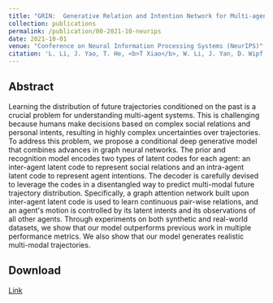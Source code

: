 ```yaml
---
title: "GRIN:  Generative Relation and Intention Network for Multi-agent Trajectory Prediction"
collection: publications
permalink: /publication/00-2021-10-neurips
date: 2021-10-01
venue: "Conference on Neural Information Processing Systems (NeurIPS)"
citation: 'L. Li, J. Yao, T. He, <b>T Xiao</b>, W. Li, J. Yan, D. Wipf, Z. Zhang. <i>In Proceedings of the Thirty-fifth Conference on Neural Information Processing Systems</i>. <b>NeurIPS 2021</b>'
---
```




## Abstract
Learning the distribution of future trajectories conditioned on the past is a crucial problem for understanding multi-agent systems. This is challenging because humans make decisions based on complex social relations and personal intents, resulting in highly complex uncertainties over trajectories. To address this problem, we propose a conditional deep generative model that combines advances in graph neural networks. The prior and recognition model encodes two types of latent codes for each agent: an inter-agent latent code to represent social relations and an intra-agent latent code to represent agent intentions. The decoder is carefully devised to leverage the codes in a disentangled way to predict multi-modal future trajectory distribution. Specifically, a graph attention network built upon inter-agent latent code is used to learn continuous pair-wise relations, and an agent's motion is controlled by its latent intents and its observations of all other agents. Through experiments on both synthetic and real-world datasets, we show that our model outperforms previous work in multiple performance metrics. We also show that our model generates realistic multi-modal trajectories.

## Download
[Link](https://proceedings.neurips.cc/paper/2021/hash/e3670ce0c315396e4836d7024abcf3dd-Abstract.html)
